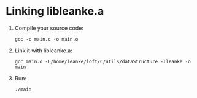 # Linking libleanke.a

1. Compile your source code:
   ```
   gcc -c main.c -o main.o
   ```
2. Link it with libleanke.a:
   ```
   gcc main.o -L/home/leanke/loft/C/utils/dataStructure -lleanke -o main
   ```
3. Run:
   ```
   ./main
   ```
